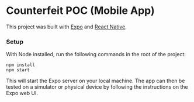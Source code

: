 # Counterfeit POC (Mobile App)

This project was built with [Expo](https://expo.io/) and [React Native](https://facebook.github.io/react-native/).

### Setup

With Node installed, run the following commands in the root of the project:

```
npm install
npm start
``` 

This will start the Expo server on your local machine.  The app can then be tested on a simulator or physical device
by following the instructions on the Expo web UI.
